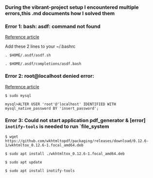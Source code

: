 ### During the vibrant-project setup I encountered multiple errors,this .md documents how I solved them

### Error 1: bash: asdf: command not found

[Reference article](https://github.com/asdf-vm/asdf/issues/279#issuecomment-378815108)

Add these 2 lines to your ~/.bashrc
```
. $HOME/.asdf/asdf.sh

. $HOME/.asdf/completions/asdf.bash
```

### Error 2: root@localhost denied error:

[Reference article](https://www.digitalocean.com/community/tutorials/how-to-install-mysql-on-ubuntu-20-04)
```
$ sudo mysql

mysql>ALTER USER 'root'@'localhost' IDENTIFIED WITH mysql_native_password BY 'insert_password';
```

### Error 3: Could not start application pdf_generator & [error] `inotify-tools` is needed to run `file_system
```
$ wget https://github.com/wkhtmltopdf/packaging/releases/download/0.12.6-1/wkhtmltox_0.12.6-1.focal_amd64.deb

$ sudo apt install ./wkhtmltox_0.12.6-1.focal_amd64.deb

$ sudo apt update

$ sudo apt install inotify-tools
```


